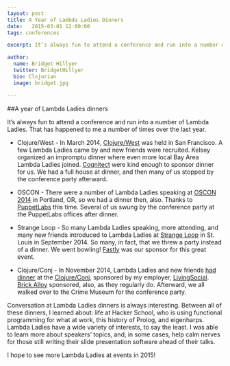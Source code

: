 ```yaml
---
layout: post
title: A Year of Lambda Ladies Dinners 
date:   2015-03-01 12:00:00
tags: conferences

excerpt: It’s always fun to attend a conference and run into a number of Lambda Ladies. 

author:
  name: Bridget Hillyer
  twitter: BridgetHillyer 
  bio: Clojurian
  image: bridget.jpg

---
```


##A year of Lambda Ladies dinners


It’s always fun to attend a conference and run into a number of Lambda Ladies. That has happened to me a number of times over the last year.

- Clojure/West - In March 2014, [Clojure/West](https://www.youtube.com/playlist?list=PLZdCLR02grLp__wRg5OTavVj4wefg69hM) was held in San Francisco. A few Lambda Ladies came by and new friends were recruited. Kelsey organized an impromptu dinner where even more local Bay Area Lambda Ladies joined. [Cognitect](http://cognitect.com/) were kind enough to sponsor dinner for us. We had a full house at dinner, and then many of us stopped by the conference party afterward.

- OSCON - There were a number of Lambda Ladies speaking at [OSCON 2014](http://www.oscon.com/oscon2014) in Portland, OR, so we had a dinner then, also. Thanks to [PuppetLabs](https://puppetlabs.com/) this time. Several of us swung by the conference party at the PuppetLabs offices after dinner.

- Strange Loop - So many Lambda Ladies speaking, more attending, and many new friends introduced to Lambda Ladies at [Strange Loop](https://thestrangeloop.com/) in St. Louis in September 2014. So many, in fact, that we threw a party instead of a dinner. We went bowling! [Fastly](http://www.fastly.com/) was our sponsor for this great event.

- Clojure/Conj - In November 2014, Lambda Ladies and new friends [had dinner](http://annapawlicka.com/my-first-conj/) at the [Clojure/Conj](http://clojure-conj.org/), sponsored by my employer, [LivingSocial](https://www.livingsocial.com). [Brick Alloy](http://brickalloy.com/) sponsored, also, as they regularly do. Afterward, we all walked over to the Crime Museum for the conference party.

Conversation at Lambda Ladies dinners is always interesting. Between all of these dinners, I learned about: life at Hacker School, who is using functional programming for what at work, this history of Prolog, and eigenharps. Lambda Ladies have a wide variety of interests, to say the least. I was able to learn more about speakers’ topics, and, in some cases, help calm nerves for those still writing their slide presentation software ahead of their talks.

I hope to see more Lambda Ladies at events in 2015!
